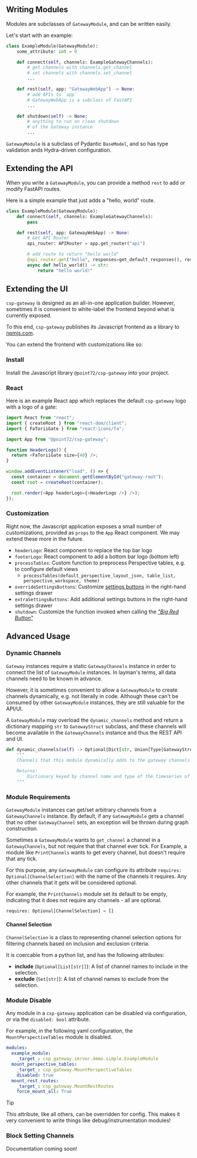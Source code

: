 ## Writing Modules

Modules are subclasses of `GatewayModule`, and can be written easily.

Let's start with an example:

```python
class ExampleModule(GatewayModule):
    some_attribute: int = 0

    def connect(self, channels: ExampleGatewayChannels):
        # get channels with channels.get_channel
        # set channels with channels.set_channel
        ...

    def rest(self, app: "GatewayWebApp") -> None:
        # add APIs to `app`
        # GatewayWebApp is a subclass of FastAPI
        ...

    def shutdown(self) -> None:
        # anything to run on clean shutdown
        # of the Gateway instance
        ...
```

`GatewayModule` is a subclass of Pydantic `BaseModel`, and so has type validation ands Hydra-driven configuration.

## Extending the API

When you write a `GatewayModule`, you can provide a method `rest` to add or modify FastAPI routes.

Here is a simple example that just adds a "hello, world" route.

```python
class ExampleModule(GatewayModule):
    def connect(self, channels: ExampleGatewayChannels):
        pass

    def rest(self, app: GatewayWebApp) -> None:
        # Get API Router
        api_router: APIRouter = app.get_router("api")

        # add route to return "hello world"
        @api_router.get("hello", responses=get_default_responses(), response_model=str, tags=["Utility"])
        async def hello_world() -> str:
            return "hello world!"

```

## Extending the UI

`csp-gateway` is designed as an all-in-one application builder.
However, sometimes it is convenient to white-label the frontend beyond what is currently exposed.

To this end, `csp-gateway` publishes its Javascript frontend as a library to [npmjs.com](https://www.npmjs.com/).

You can extend the frontend with customizations like so:

### Install

Install the Javascript library `@point72/csp-gateway` into your project.

### React

Here is an example React app which replaces the default `csp-gateway` logo with a logo of a gate:

```javascript
import React from "react";
import { createRoot } from "react-dom/client";
import { FaToriiGate } from "react-icons/fa";

import App from "@point72/csp-gateway";

function HeaderLogo() {
  return <FaToriiGate size={40} />;
}

window.addEventListener("load", () => {
  const container = document.getElementById("gateway-root");
  const root = createRoot(container);

  root.render(<App headerLogo={<HeaderLogo />} />);
});
```

### Customization

Right now, the Javascript application exposes a small number of customizations, provided as `props` to the `App` React component.
We may extend these more in the future.

- `headerLogo`: React component to replace the top bar logo
- `footerLogo`: React component to add a bottom bar logo (bottom left)
- `processTables`: Custom function to preprocess Perspective tables, e.g. to configure default views
  - `processTables(default_perspective_layout_json, table_list, perspective_workspace, theme)`
- `overrideSettingsButtons`: Customize [settings buttons](UI#Settings) in the right-hand settings drawer
- `extraSettingsButtons`: Add additional settings buttons in the right-hand settings drawer
- `shutdown`: Customize the function invoked when calling the [_"Big Red Button"_](UI#Settings)

## Advanced Usage

### Dynamic Channels

`Gateway` instances require a static `GatewayChannels` instance in order to connect the list of `GatewayModule` instances.
In layman's terms, all data channels need to be known in advance.

However, it is sometimes convenient to allow a `GatewayModule` to create channels dynamically, e.g. not literally in code.
Although these can't be consumed by other `GatewayModule` instances, they are still valuable for the API/UI.

A `GatewayModule` may overload the `dynamic_channels` method and return a dictionary mapping `str` to `GatewayStruct` subclass,
and these channels will become available in the `GatewayChannels` instance and thus the REST API and UI.

```python
def dynamic_channels(self) -> Optional[Dict[str, Union[Type[GatewayStruct], Type[List[GatewayStruct]]]]]:
    """
    Channels that this module dynamically adds to the gateway channels when this module is included into the gateway.

    Returns:
        Dictionary keyed by channel name and type of the timeseries of the channel as values.
    """
```

### Module Requirements

`GatewayModule` instances can get/set arbitrary channels from a `GatewayChannels` instance.
By default, if any `GatewayModule` gets a channel that no other `GatewayChannel` sets, an exception will be thrown during graph construction.

Sometimes a `GatewayModule` wants to `get_channel` a channel in a `GatewayChannels`, but not require that that channel ever tick.
For Example, a module like `PrintChannels` wants to get every channel, but doesn't require that any tick.

For this purpose, any `GatewayModule` can configure its attribute `requires: Optional[ChannelSelection]` with the name of the channels it requires.
Any other channels that it gets will be considered optional.

For example, the `PrintChannels` module set its default to be empty, indicating that it does not require any channels - all are optional.

```python
requires: Optional[ChannelSelection] = []
```

#### Channel Selection

`ChannelSelection` is a class to representing channel selection options for filtering channels based on inclusion and exclusion criteria.

It is coercable from a python list, and has the following attributes:

- **include** (`Optional[List[str]]`): A list of channel names to include in the selection.
- **exclude** (`Set[str]`): A list of channel names to exclude from the selection.

### Module Disable

Any module in a `csp-gateway` application can be disabled via configuration, or via the `disabled: bool` attribute.

For example, in the following yaml configuration, the `MountPerspectiveTables` module is disabled.

```yaml
modules:
  example_module:
    _target_: csp_gateway.server.demo.simple.ExampleModule
  mount_perspective_tables:
    _target_: csp_gateway.MountPerspectiveTables
    disabled: true
  mount_rest_routes:
    _target_: csp_gateway.MountRestRoutes
    force_mount_all: True
```

> [!TIP]
>
> This attribute, like all others, can be overridden for config.
> This makes it very convenient to write things like debug/instrumentation modules!

### Block Setting Channels

Documentation coming soon!
